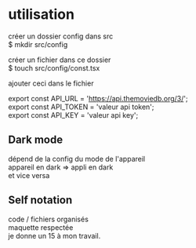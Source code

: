 # utilisation

créer un dossier config dans src  
$ mkdir src/config

créer un fichier dans ce dossier  
$ touch src/config/const.tsx

ajouter ceci dans le fichier

export const API_URL = 'https://api.themoviedb.org/3/';  
export const API_TOKEN = 'valeur api token';  
export const API_KEY = 'valeur api key';

## Dark mode
dépend de la config du mode de l'appareil  
appareil en dark => appli en dark  
et vice versa

## Self notation
code / fichiers organisés  
maquette respectée  
je donne un 15 à mon travail.